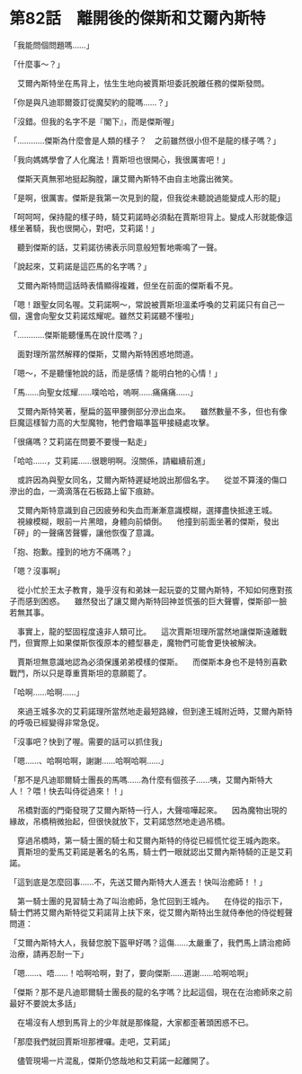 # 第82話　離開後的傑斯和艾爾內斯特
「我能問個問題嗎……」

「什麼事～？」

　艾爾內斯特坐在馬背上，怯生生地向被賈斯坦委託脫離任務的傑斯發問。

「你是與凡迪耶爾簽訂從魔契約的龍嗎……？」

「沒錯。但我的名字不是『閣下』，而是傑斯喔」

「…………傑斯為什麼會是人類的樣子？　之前雖然很小但不是龍的樣子嗎？」

「我向媽媽學會了人化魔法！賈斯坦也很開心，我很厲害吧！」

　傑斯天真無邪地挺起胸膛，讓艾爾內斯特不由自主地露出微笑。

「是啊，很厲害。傑斯是我第一次見到的龍，但我從未聽說過能變成人形的龍」

「呵呵呵，保持龍的樣子時，騎艾莉諾時必須黏在賈斯坦背上。變成人形就能像這樣坐著騎，我也很開心，對吧，艾莉諾！」

　聽到傑斯的話，艾莉諾彷彿表示同意般短暫地嘶鳴了一聲。

「說起來，艾莉諾是這匹馬的名字嗎？」

　艾爾內斯特問這話時表情顯得複雜，但坐在前面的傑斯看不見。

「嗯！跟聖女同名喔。艾莉諾啊～，常說被賈斯坦溫柔呼喚的艾莉諾只有自己一個，還會向聖女艾莉諾炫耀呢。雖然艾莉諾聽不懂啦」

「…………傑斯能聽懂馬在說什麼嗎？」

　面對理所當然解釋的傑斯，艾爾內斯特困惑地問道。

「嗯～，不是聽懂牠說的話，而是感情？能明白牠的心情！」

「馬……向聖女炫耀……噗哈哈，嗚啊……痛痛痛……」

　艾爾內斯特笑著，壓扁的盔甲腰側部分滲出血來。
　雖然數量不多，但也有像巨魔這樣智力高的大型魔物，牠們會瞄準盔甲接縫處攻擊。

「很痛嗎？艾莉諾在問要不要慢一點走」

「哈哈……，艾莉諾……很聰明啊。沒關係，請繼續前進」

　或許因為與聖女同名，艾爾內斯特遲疑地說出那個名字。
　從並不算淺的傷口滲出的血，一滴滴落在石板路上留下痕跡。

　艾爾內斯特意識到自己因疲勞和失血而漸漸意識模糊，選擇盡快抵達王城。
　視線模糊，眼前一片黑暗，身體向前傾倒。
　他撞到前面坐著的傑斯，發出「砰」的一聲痛苦聲響，讓他恢復了意識。

「抱、抱歉。撞到的地方不痛嗎？」

「嗯？沒事啊」

　從小忙於王太子教育，幾乎沒有和弟妹一起玩耍的艾爾內斯特，不知如何應對孩子而感到困惑。
　雖然發出了讓艾爾內斯特回神並慌張的巨大聲響，傑斯卻一臉若無其事。

　事實上，龍的堅固程度遠非人類可比。
　這次賈斯坦理所當然地讓傑斯遠離戰鬥，但實際上如果傑斯恢復原本的體型暴走，魔物們可能會更快被解決。

　賈斯坦無意識地認為必須保護弟弟模樣的傑斯。
　而傑斯本身也不是特別喜歡戰鬥，所以只是尊重賈斯坦的意願罷了。

「哈啊……哈啊……」

　來過王城多次的艾莉諾理所當然地走最短路線，但到達王城附近時，艾爾內斯特的呼吸已經變得非常急促。

「沒事吧？快到了喔。需要的話可以抓住我」

「嗯……、哈啊哈啊，謝謝……哈啊哈啊……」

「那不是凡迪耶爾騎士團長的馬嗎……為什麼有個孩子……咦，艾爾內斯特大人！？喂！快去叫侍從過來！！」

　吊橋對面的門衛發現了艾爾內斯特一行人，大聲喧嘩起來。
　因為魔物出現的緣故，吊橋稍微抬起，但很快就放下，艾莉諾悠然地走過吊橋。

　穿過吊橋時，第一騎士團的騎士和艾爾內斯特的侍從已經慌忙從王城內跑來。
　賈斯坦的愛馬艾莉諾是著名的名馬，騎士們一眼就認出艾爾內斯特騎的正是艾莉諾。

「這到底是怎麼回事……不，先送艾爾內斯特大人進去！快叫治癒師！！」

　第一騎士團的見習騎士為了叫治癒師，急忙回到王城內。
　在侍從的指示下，騎士們將艾爾內斯特從艾莉諾背上扶下來，從艾爾內斯特出生就侍奉他的侍從輕聲問道：

「艾爾內斯特大人，我替您脫下盔甲好嗎？這傷……太嚴重了，我們馬上請治癒師治療，請再忍耐一下」

「嗯……、唔……！哈啊哈啊，對了，要向傑斯……道謝……哈啊哈啊」

「傑斯？那不是凡迪耶爾騎士團長的龍的名字嗎？比起這個，現在在治癒師來之前最好不要說太多話」

　在場沒有人想到馬背上的少年就是那條龍，大家都歪著頭困惑不已。

「那麼我們就回賈斯坦那裡囉。走吧，艾莉諾」

　儘管現場一片混亂，傑斯仍悠哉地和艾莉諾一起離開了。